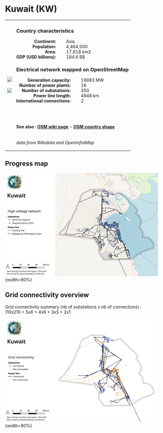 # Kuwait (KW)

<table width="90%">
<tr>
<td>
<img src="https://upload.wikimedia.org/wikipedia/commons/a/aa/Flag_of_Kuwait.svg" width="250">
<br><br>
<img src="https://upload.wikimedia.org/wikipedia/commons/4/41/KWT_orthographic.svg" width="250"></td>
<td>
<h3>Country characteristics</h3>
<div style="display: inline-block;text-align:right;margin-right:30px;font-weight: bold;">
Continent:<br>Population:<br>Area:<br>GDP (USD billions):
</div>
<div style="display: inline-block;">
Asia<br>4,464,000<br>17,818 km2<br>184.6 B$
</div>
<h3>Electrical network mapped on OpenStreetMap</h3>
<div style="display: inline-block;text-align:right;margin-right:30px;font-weight: bold;">Generation capacity:<br>
Number of power plants:<br>
Number of substations:<br>
Power line length:<br>
International connections:<br>
</div>
<div style="display: inline-block;">19983 MW<br>
16<br>
350<br>
4948 km<br>
2<br>
</div>

<br><br><h4>See also :
<a href="https://wiki.openstreetmap.org/wiki/Power_networks/Kuwait" target="_blank">OSM wiki page</a> -
<a href="https://openstreetmap.org/relation/305099" target="_blank">OSM country shape</a>
</h4>

<br><i>data from Wikidata and OpenInfraMap</i>
</td>
</tr>
</table>


## Progress map

![Map](../images/maps_countries/KW/high-voltage-network.png){width=90%}



## Grid connectivity overview

Grid connectivity summary (nb of substations x nb of connections) :<br>110x210 + 5x6 + 4x6 + 3x5 + 2x1

![Map](../images/maps_countries/KW/grid-connectivity.png){width=90%}

